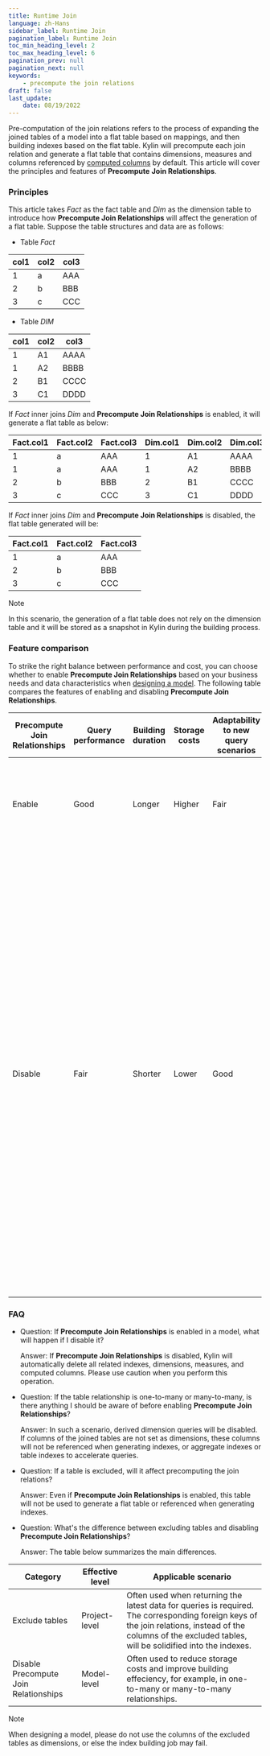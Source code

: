 ```yaml
---
title: Runtime Join
language: zh-Hans
sidebar_label: Runtime Join
pagination_label: Runtime Join
toc_min_heading_level: 2
toc_max_heading_level: 6
pagination_prev: null
pagination_next: null
keywords:
    - precompute the join relations
draft: false
last_update:
    date: 08/19/2022
---
```


Pre-computation of the join relations refers to the process of expanding the joined tables of a model into a flat table based on mappings, and then building indexes based on the flat table. Kylin will precompute each join relation and generate a flat table that contains dimensions, measures and columns referenced by [computed columns](../manual/computed_column.md) by default. This article will cover the principles and features of **Precompute** **Join Relationships**.

### Principles

This article takes *Fact* as the fact table and *Dim* as the dimension table to introduce how **Precompute Join Relationships** will affect the generation of a flat table. Suppose the table structures and data are as follows: 

- Table *Fact*

| col1 | col2 | col3 |
| ---- | ---- | ---- |
| 1    | a    | AAA  |
| 2    | b    | BBB  |
| 3    | c    | CCC  |

- Table *DIM*

| col1 | col2 | col3 |
| ---- | ---- | ---- |
| 1    | A1   | AAAA |
| 1    | A2   | BBBB |
| 2    | B1   | CCCC |
| 3    | C1   | DDDD |

If *Fact* inner joins *Dim* and **Precompute Join Relationships** is enabled, it will generate a flat table as below:

| Fact.col1 | Fact.col2 | Fact.col3 | Dim.col1 | Dim.col2 | Dim.col3 |
| --------- | --------- | --------- | -------- | -------- | -------- |
| 1         | a         | AAA       | 1        | A1       | AAAA     |
| 1         | a         | AAA       | 1        | A2       | BBBB     |
| 2         | b         | BBB       | 2        | B1       | CCCC     |
| 3         | c         | CCC       | 3        | C1       | DDDD     |

If *Fact* inner joins *Dim* and **Precompute Join Relationships** is disabled, the flat table generated will be: 

| Fact.col1 | Fact.col2 | Fact.col3 |
| --------- | --------- | --------- |
| 1         | a         | AAA       |
| 2         | b         | BBB       |
| 3         | c         | CCC       |

> [!NOTE]
>
> In this scenario, the generation of a flat table does not rely on the dimension table and it will be stored as a snapshot in Kylin during the building process.

### Feature comparison 

To strike the right balance between performance and cost, you can choose whether to enable **Precompute Join Relationships** based on your business needs and data characteristics when [designing a model](../manual/modeling.md). The following table compares the features of enabling and disabling **Precompute Join Relationships**. 

| **Precompute Join Relationships** | **Query performance** | **Building duration** | **Storage costs** | **Adaptability to new query scenarios** | **Impact**                                                   |
| -------------------------- | ------------ | ------------ | ------------ | -------------------- | ------------------------------------------------------------ |
| Enable                            | Good                  | Longer                | Higher            | Fair                                    | ● All columns in dimension tables can be set as dimensions, or defined as measures or computed columns.  <br />|
| Disable                           | Fair                  | Shorter               | Lower             | Good                                    | ● Columns in dimension tables cannot be set as dimensions, or defined as measures or computed columns, which means they cannot be referenced by indexes.<br />● Indexes and corresponding dimension snapshots will be hit by queries simultaneously, so users can get the query results through real-time join queries. <br />In snowflake models, if a foreign key corresponds to a dimension table, and the table is set as an excluded table or **Precompute Join Relationships** is disabled, the dimension table will not be referenced when generating indexes. |

### FAQ

- Question: If **Precompute Join Relationships** is enabled in a model, what will happen if I disable it?

  Answer: If **Precompute Join Relationships** is disabled, Kylin will automatically delete all related indexes, dimensions, measures, and computed columns. Please use caution when you perform this operation.  

- Question: If the table relationship is one-to-many or many-to-many, is there anything I should be aware of before enabling **Precompute Join Relationships**? 

  Answer: In such a scenario, derived dimension queries will be disabled. If columns of the joined tables are not set as dimensions, these columns will not be referenced when generating indexes, or aggregate indexes or table indexes to accelerate queries.     

- Question: If a table is excluded, will it affect precomputing the join relations?

  Answer: Even if **Precompute Join Relationships** is enabled, this table will not be used to generate a flat table or referenced when generating indexes.

- Question: What's the difference between excluding tables and disabling **Precompute Join Relationships**? 

  Answer: The table below summarizes the main differences. 

| Category                              | Effective level | Applicable scenario                                          |
| ------------------------------------- | --------------- | ------------------------------------------------------------ |
| Exclude tables                        | Project-level   | Often used when returning the latest data for queries is required. The corresponding foreign keys of the join relations, instead of the columns of the excluded tables, will be solidified into the indexes. |
| Disable Precompute Join Relationships | Model-level     | Often used to reduce storage costs and improve building effeciency, for example, in one-to-many or many-to-many relationships. |

> [!NOTE]
>
> When designing a model, please do not use the columns of the excluded tables as dimensions, or else the index building job may fail. 
